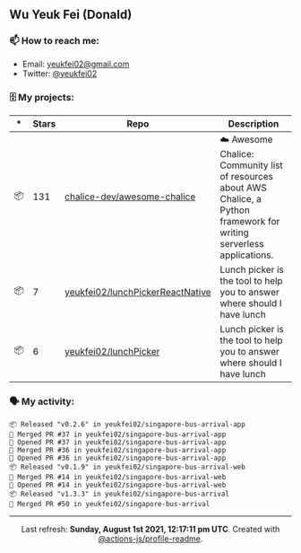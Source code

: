 ## Wu Yeuk Fei (Donald)

### 📫 How to reach me:

- Email: [yeukfei02@gmail.com](yeukfei02@gmail.com)
- Twitter: [@yeukfei02](https://twitter.com/yeukfei02)

### 🗄 My projects:

|*|Stars|Repo|Description|
|---|---|---|---|
| 📦 | 131 | [chalice-dev/awesome-chalice](https://github.com/chalice-dev/awesome-chalice) | ☁️ Awesome Chalice: Community list of resources about AWS Chalice, a Python framework for writing serverless applications. |
| 📦 | 7 | [yeukfei02/lunchPickerReactNative](https://github.com/yeukfei02/lunchPickerReactNative) | Lunch picker is the tool to help you to answer where should I have lunch |
| 📦 | 6 | [yeukfei02/lunchPicker](https://github.com/yeukfei02/lunchPicker) | Lunch picker is the tool to help you to answer where should I have lunch |

### 🗣 My activity:

```
📦 Released "v0.2.6" in yeukfei02/singapore-bus-arrival-app
🎉 Merged PR #37 in yeukfei02/singapore-bus-arrival-app
💪 Opened PR #37 in yeukfei02/singapore-bus-arrival-app
🎉 Merged PR #36 in yeukfei02/singapore-bus-arrival-app
💪 Opened PR #36 in yeukfei02/singapore-bus-arrival-app
📦 Released "v0.1.9" in yeukfei02/singapore-bus-arrival-web
🎉 Merged PR #14 in yeukfei02/singapore-bus-arrival-web
💪 Opened PR #14 in yeukfei02/singapore-bus-arrival-web
📦 Released "v1.3.3" in yeukfei02/singapore-bus-arrival
🎉 Merged PR #50 in yeukfei02/singapore-bus-arrival
```

---

<p align="center">Last refresh: <b>Sunday, August 1st 2021, 12:17:11 pm UTC</b>. Created with <a href=https://github.com/marketplace/actions/profile-readme>@actions-js/profile-readme</a>.</p>
